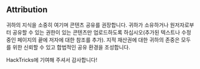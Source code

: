 ## Attribution
귀하의 지식을 소중히 여기며 콘텐츠 공유를 권장합니다. 귀하가 소유하거나 원저자로부터 공유할 수 있는 권한이 있는 콘텐츠만 업로드하도록 하십시오(추가된 텍스트나 수정 중인 페이지의 끝에 저자에 대한 참조를 추가). 지적 재산권에 대한 귀하의 존중은 모두를 위한 신뢰할 수 있고 합법적인 공유 환경을 조성합니다.

HackTricks에 기여해 주셔서 감사합니다!
